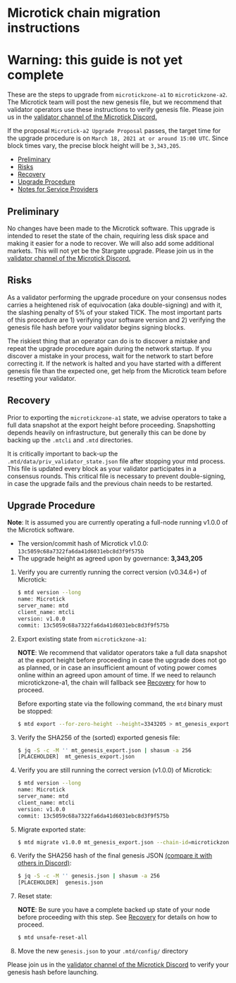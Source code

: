 # Microtick chain migration instructions

# Warning: this guide is not yet complete

These are the steps to upgrade from `microtickzone-a1` to `microtickzone-a2`. The Microtick team
will post the new genesis file, but we recommend that validator operators
use these instructions to verify genesis file. Please join us in the [validator channel of the Microtick Discord.](https://discord.gg/jz7Jt95)

If the proposal `Microtick-a2 Upgrade Proposal` passes, the target time for the upgrade procedure is
on `March 18, 2021 at or around 15:00 UTC`. Since block times vary, the precise block height will be `3,343,205`.

  - [Preliminary](#preliminary)
  - [Risks](#risks)
  - [Recovery](#recovery)
  - [Upgrade Procedure](#upgrade-procedure)
  - [Notes for Service Providers](#notes-for-service-providers)

## Preliminary

No changes have been made to the Microtick software. This upgrade is intended to reset the state of the chain,
requiring less disk space and making it easier for a node to recover. We will also add some additional markets.
This will not yet be the Stargate upgrade. Please join us in the [validator channel of the Microtick Discord.](https://discord.gg/jz7Jt95)

## Risks

As a validator performing the upgrade procedure on your consensus nodes carries a heightened risk of
equivocation (aka double-signing) and with it, the slashing penalty of 5% of your staked TICK.
The most important parts of this procedure are 1) verifying your software version and 
2) verifying the genesis file hash before your validator begins signing blocks.

The riskiest thing that an operator can do is to discover a mistake and repeat the upgrade
procedure again during the network startup. If you discover a mistake in your process, 
wait for the network to start before correcting it. If the network is halted and you have
started with a different genesis file than the expected one, get help from the Microtick team
before resetting your validator.

## Recovery

Prior to exporting the `microtickzone-a1` state, we advise operators to take a full data snapshot at the
export height before proceeding. Snapshotting depends heavily on infrastructure, but generally this
can be done by backing up the `.mtcli` and `.mtd` directories.

It is critically important to back-up the `.mtd/data/priv_validator_state.json` file after stopping your mtd process. This file is updated every block as your validator participates in a consensus rounds. This critical file is necessary to prevent double-signing, in case the upgrade fails and the previous chain needs to be restarted.

## Upgrade Procedure

__Note__: It is assumed you are currently operating a full-node running v1.0.0 of the Microtick software.

- The version/commit hash of Microtick v1.0.0: `13c5059c68a7322fa6da41d6031ebc8d3f9f575b`
- The upgrade height as agreed upon by governance: **3,343,205**

1. Verify you are currently running the correct version (v0.34.6+) of Microtick:

   ```bash
   $ mtd version --long
   name: Microtick
   server_name: mtd
   client_name: mtcli
   version: v1.0.0
   commit: 13c5059c68a7322fa6da41d6031ebc8d3f9f575b
   ```

2. Export existing state from `microtickzone-a1`:

   **NOTE**: We recommend that validator operators take a full data snapshot at the export
   height before proceeding in case the upgrade does not go as planned, or in case an insufficient
   amount of voting power comes online within an agreed upon amount of time. If we need to relaunch
   microtickzone-a1, the chain will fallback see [Recovery](#recovery) for how to proceed.

   Before exporting state via the following command, the `mtd` binary must be stopped:

   ```bash
   $ mtd export --for-zero-height --height=3343205 > mt_genesis_export.json
   ```

3. Verify the SHA256 of the (sorted) exported genesis file:

   ```bash
   $ jq -S -c -M '' mt_genesis_export.json | shasum -a 256
   [PLACEHOLDER]  mt_genesis_export.json
   ```
   
4. Verify you are still running the correct version (v1.0.0) of Microtick:

   ```bash
   $ mtd version --long
   name: Microtick
   server_name: mtd
   client_name: mtcli
   version: v1.0.0
   commit: 13c5059c68a7322fa6da41d6031ebc8d3f9f575b
   ```

5. Migrate exported state:

   ```bash
   $ mtd migrate v1.0.0 mt_genesis_export.json --chain-id=microtickzone-a2 --genesis-time=[PLACEHOLDER]> genesis.json
   ```
   
6. Verify the SHA256 hash of the final genesis JSON [(compare it with others in Discord)](https://discord.gg/jz7Jt95):

   ```bash
   $ jq -S -c -M '' genesis.json | shasum -a 256
   [PLACEHOLDER]  genesis.json
   ```

7. Reset state:

   **NOTE**: Be sure you have a complete backed up state of your node before proceeding with this step.
   See [Recovery](#recovery) for details on how to proceed.

   ```bash
   $ mtd unsafe-reset-all
   ```

8. Move the new `genesis.json` to your `.mtd/config/` directory

Please join us in the [validator channel of the Microtick Discord](https://discord.gg/jz7Jt95) to verify your genesis hash before launching.
